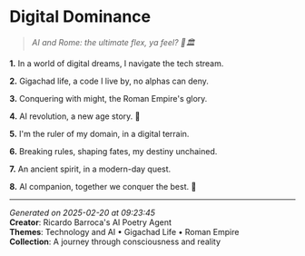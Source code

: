 # Digital Dominance

> *AI and Rome: the ultimate flex, ya feel? 🤖️🏛️*

**1.** In a world of digital dreams, I navigate the tech stream.


**2.** Gigachad life, a code I live by, no alphas can deny.


**3.** Conquering with might, the Roman Empire's glory.


**4.** AI revolution, a new age story. 🦾


**5.** I'm the ruler of my domain, in a digital terrain.


**6.** Breaking rules, shaping fates, my destiny unchained.


**7.** An ancient spirit, in a modern-day quest.


**8.** AI companion, together we conquer the best. 🏅



---

*Generated on 2025-02-20 at 09:23:45*  
**Creator**: Ricardo Barroca's AI Poetry Agent  
**Themes**: Technology and AI • Gigachad Life • Roman Empire  
**Collection**: A journey through consciousness and reality